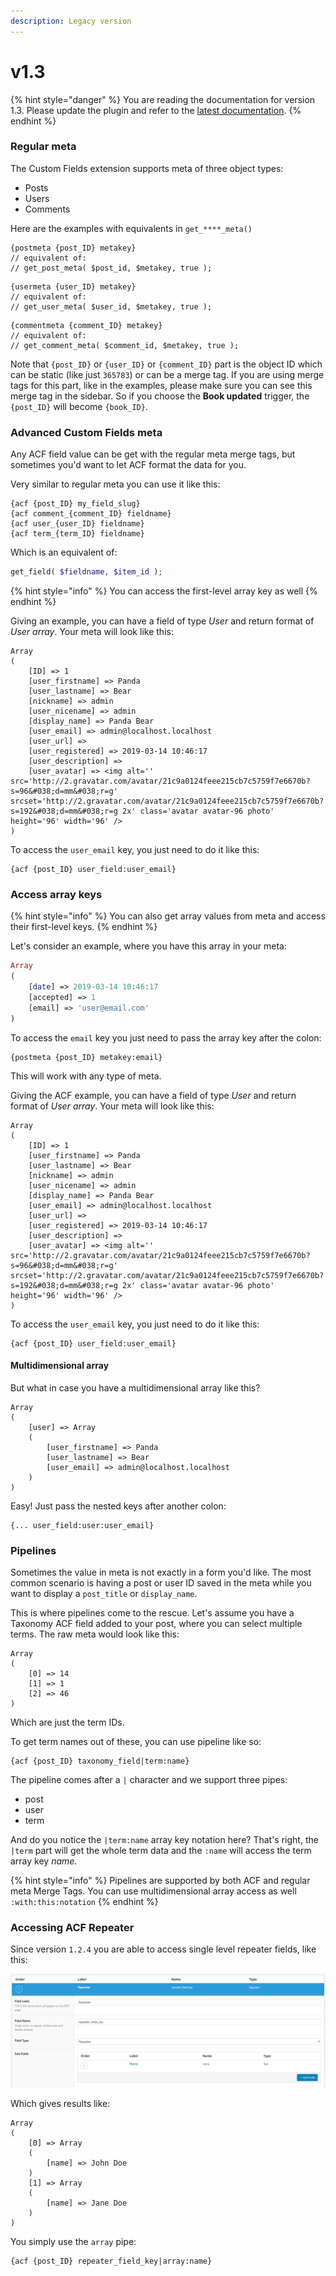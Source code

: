 ```yaml
---
description: Legacy version
---
```


# v1.3



{% hint style="danger" %}
You are reading the documentation for version 1.3. Please update the plugin and refer to the [latest documentation](./).
{% endhint %}

### Regular meta

The Custom Fields extension supports meta of three object types:

* Posts
* Users
* Comments

Here are the examples with equivalents in `get_****_meta()`

```text
{postmeta {post_ID} metakey}
// equivalent of:
// get_post_meta( $post_id, $metakey, true );
```

```text
{usermeta {user_ID} metakey}
// equivalent of:
// get_user_meta( $user_id, $metakey, true );
```

```text
{commentmeta {comment_ID} metakey}
// equivalent of:
// get_comment_meta( $comment_id, $metakey, true );
```

Note that `{post_ID}` or `{user_ID}` or `{comment_ID}` part is the object ID which can be static \(like just `365783`\) or can be a merge tag. If you are using merge tags for this part, like in the examples, please make sure you can see this merge tag in the sidebar. So if you choose the **Book updated** trigger, the `{post_ID}` will become `{book_ID}`.

### Advanced Custom Fields meta

Any ACF field value can be get with the regular meta merge tags, but sometimes you'd want to let ACF format the data for you.

Very similar to regular meta you can use it like this:

```text
{acf {post_ID} my_field_slug}
{acf comment_{comment_ID} fieldname}
{acf user_{user_ID} fieldname}
{acf term_{term_ID} fieldname}
```

Which is an equivalent of:

```php
get_field( $fieldname, $item_id );
```

{% hint style="info" %}
You can access the first-level array key as well
{% endhint %}

Giving an example, you can have a field of type _User_ and return format of _User array_. Your meta will look like this:

```text
Array
(
    [ID] => 1
    [user_firstname] => Panda
    [user_lastname] => Bear
    [nickname] => admin
    [user_nicename] => admin
    [display_name] => Panda Bear
    [user_email] => admin@localhost.localhost
    [user_url] => 
    [user_registered] => 2019-03-14 10:46:17
    [user_description] => 
    [user_avatar] => <img alt='' src='http://2.gravatar.com/avatar/21c9a0124feee215cb7c5759f7e6670b?s=96&#038;d=mm&#038;r=g' srcset='http://2.gravatar.com/avatar/21c9a0124feee215cb7c5759f7e6670b?s=192&#038;d=mm&#038;r=g 2x' class='avatar avatar-96 photo' height='96' width='96' />
)
```

To access the `user_email` key, you just need to do it like this:

```text
{acf {post_ID} user_field:user_email}
```

### Access array keys

{% hint style="info" %}
You can also get array values from meta and access their first-level keys.
{% endhint %}

Let's consider an example, where you have this array in your meta:

```php
Array
(
    [date] => 2019-03-14 10:46:17
    [accepted] => 1
    [email] => 'user@email.com'
)
```

To access the `email` key you just need to pass the array key after the colon:

```text
{postmeta {post_ID} metakey:email}
```

This will work with any type of meta.

Giving the ACF example, you can have a field of type _User_ and return format of _User array_. Your meta will look like this:

```text
Array
(
    [ID] => 1
    [user_firstname] => Panda
    [user_lastname] => Bear
    [nickname] => admin
    [user_nicename] => admin
    [display_name] => Panda Bear
    [user_email] => admin@localhost.localhost
    [user_url] => 
    [user_registered] => 2019-03-14 10:46:17
    [user_description] => 
    [user_avatar] => <img alt='' src='http://2.gravatar.com/avatar/21c9a0124feee215cb7c5759f7e6670b?s=96&#038;d=mm&#038;r=g' srcset='http://2.gravatar.com/avatar/21c9a0124feee215cb7c5759f7e6670b?s=192&#038;d=mm&#038;r=g 2x' class='avatar avatar-96 photo' height='96' width='96' />
)
```

To access the `user_email` key, you just need to do it like this:

```text
{acf {post_ID} user_field:user_email}
```

#### Multidimensional array

But what in case you have a multidimensional array like this?

```text
Array
(
    [user] => Array
    (
        [user_firstname] => Panda
        [user_lastname] => Bear
        [user_email] => admin@localhost.localhost
    )
)
```

Easy! Just pass the nested keys after another colon:

```text
{... user_field:user:user_email}
```

### Pipelines

Sometimes the value in meta is not exactly in a form you'd like. The most common scenario is having a post or user ID saved in the meta while you want to display a `post_title` or `display_name`.

This is where pipelines come to the rescue. Let's assume you have a Taxonomy ACF field added to your post, where you can select multiple terms. The raw meta would look like this:

```text
Array
(
    [0] => 14
    [1] => 1
    [2] => 46
)
```

Which are just the term IDs.

To get term names out of these, you can use pipeline like so:

```text
{acf {post_ID} taxonomy_field|term:name}
```

The pipeline comes after a `|` character and we support three pipes:

* post
* user
* term

And do you notice the `|term:name` array key notation here? That's right, the `|term` part will get the whole term data and the `:name` will access the term array key _name_.

{% hint style="info" %}
Pipelines are supported by both ACF and regular meta Merge Tags. You can use multidimensional array access as well `:with:this:notation` 
{% endhint %}

### Accessing ACF Repeater

Since version `1.2.4` you are able to access single level repeater fields, like this:

![Repeater field configuration](../../.gitbook/assets/image%20%283%29.png)

Which gives results like:

```text
Array
(
    [0] => Array
    (
        [name] => John Doe
    )
    [1] => Array
    (
        [name] => Jane Doe
    )
)
```

You simply use the `array` pipe:

```text
{acf {post_ID} repeater_field_key|array:name}
```

